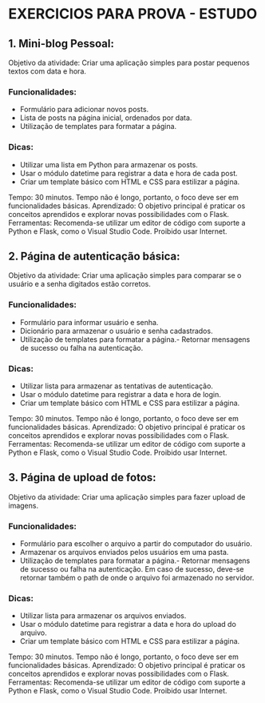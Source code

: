 # EXERCICIOS PARA PROVA - ESTUDO

## 1. Mini-blog Pessoal:

Objetivo da atividade: Criar uma aplicação simples para postar pequenos textos com data e hora.

### Funcionalidades:

- Formulário para adicionar novos posts.
- Lista de posts na página inicial, ordenados por data.
- Utilização de templates para formatar a página.

### Dicas:

- Utilizar uma lista em Python para armazenar os posts.
- Usar o módulo datetime para registrar a data e hora de cada post.
- Criar um template básico com HTML e CSS para estilizar a página.

Tempo: 30 minutos. Tempo não é longo, portanto, o foco deve ser em funcionalidades básicas.
Aprendizado: O objetivo principal é praticar os conceitos aprendidos e explorar novas possibilidades com o Flask.
Ferramentas: Recomenda-se utilizar um editor de código com suporte a Python e Flask, como o Visual Studio Code.
Proibido usar Internet.

## 2. Página de autenticação básica:

Objetivo da atividade: Criar uma aplicação simples para comparar se o usuário e a senha digitados estão corretos.

### Funcionalidades:

- Formulário para informar usuário e senha.
- Dicionário para armazenar o usuário e senha cadastrados.
- Utilização de templates para formatar a página.- Retornar mensagens de sucesso ou falha na autenticação.

### Dicas:

- Utilizar lista para armazenar as tentativas de autenticação.
- Usar o módulo datetime para registrar a data e hora de login.
- Criar um template básico com HTML e CSS para estilizar a página.

Tempo: 30 minutos. Tempo não é longo, portanto, o foco deve ser em funcionalidades básicas.
Aprendizado: O objetivo principal é praticar os conceitos aprendidos e explorar novas possibilidades com o Flask.
Ferramentas: Recomenda-se utilizar um editor de código com suporte a Python e Flask, como o Visual Studio Code.
Proibido usar Internet.

## 3. Página de upload de fotos:

Objetivo da atividade: Criar uma aplicação simples para fazer upload de imagens.

### Funcionalidades:

- Formulário para escolher o arquivo a partir do computador do usuário.
- Armazenar os arquivos enviados pelos usuários em uma pasta.
- Utilização de templates para formatar a página.- Retornar mensagens de sucesso ou falha na autenticação. Em caso de sucesso, deve-se retornar também o path de onde o arquivo foi armazenado no servidor.

### Dicas:

- Utilizar lista para armazenar os arquivos enviados.
- Usar o módulo datetime para registrar a data e hora do upload do arquivo.
- Criar um template básico com HTML e CSS para estilizar a página.

Tempo: 30 minutos. Tempo não é longo, portanto, o foco deve ser em funcionalidades básicas.
Aprendizado: O objetivo principal é praticar os conceitos aprendidos e explorar novas possibilidades com o Flask.
Ferramentas: Recomenda-se utilizar um editor de código com suporte a Python e Flask, como o Visual Studio Code.
Proibido usar Internet.
